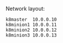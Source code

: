 Network layout:

    k8master  10.0.0.10
    k8minion1 10.0.0.11
    k8minion2 10.0.0.12
    k8minion3 10.0.0.13
